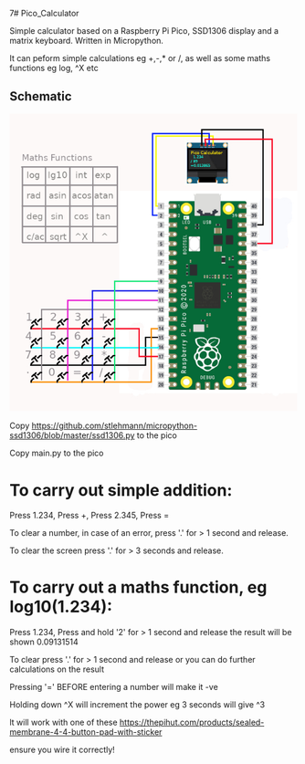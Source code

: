 7# Pico_Calculator

Simple calculator based on a Raspberry Pi Pico, SSD1306 display and a matrix keyboard.
Written in Micropython.

It can peform simple calculations eg +,-,* or /, as well as some maths functions eg log, ^X etc

## Schematic
![schematic](calculator.jpg)

Copy https://github.com/stlehmann/micropython-ssd1306/blob/master/ssd1306.py to the pico

Copy main.py to the pico

# To carry out simple addition:
Press 1.234,
Press +,
Press 2.345,
Press =

To clear a number, in case of an error, press '.' for > 1 second and release.

To clear the screen press '.' for > 3 seconds and release.

# To carry out a maths function, eg log10(1.234):

Press 1.234,
Press and hold '2' for > 1 second and release
the result will be shown 0.09131514

To clear press '.' for > 1 second and release
or you can do further calculations on the result

Pressing '=' BEFORE entering a number will make it -ve

Holding down ^X will increment the power eg 3 seconds will give ^3

lt will work with one of these https://thepihut.com/products/sealed-membrane-4-4-button-pad-with-sticker

ensure you wire it correctly!
